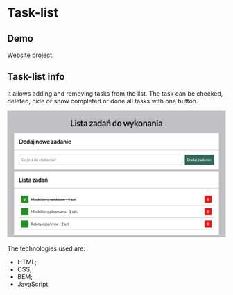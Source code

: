 # Task-list

## Demo
[Website project](https://mbigos86.github.io/task-list/).

## Task-list info

It allows adding and removing tasks from the list. 
The task can be checked, deleted, hide or show completed or done all tasks with one button.

![homepage](images/td.jpg)

 The technologies used are: 
 - HTML;
 - CSS;
 - BEM;
 - JavaScript.
